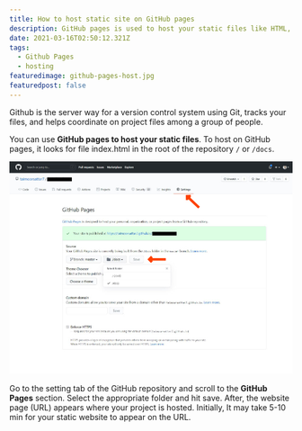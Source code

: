 ```yaml
---
title: How to host static site on GitHub pages
description: GitHub pages is used to host your static files like HTML, CSS and JavaScript.
date: 2021-03-16T02:50:12.321Z
tags:
  - Github Pages
  - hosting
featuredimage: github-pages-host.jpg
featuredpost: false
---
```

Github is the server way for a version control system using Git, tracks your files, and helps coordinate on project files among a group of people.



You can use **GitHub pages to host your static files**. To host on GitHub pages, it looks for file index.html in the root of the repository `/` or `/docs`.

![Host projects on Github Pages](./github-pages-host.jpg "Host projects on Github Pages")

Go to the setting tab of the GitHub repository and scroll to the **GitHub Pages** section. Select the appropriate folder and hit save. After, the website page (URL) appears where your project is hosted. Initially, It may take 5-10 min for your static website to appear on the URL.
